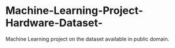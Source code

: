 # Machine-Learning-Project-Hardware-Dataset-
Machine Learning project on the dataset available in public domain.
